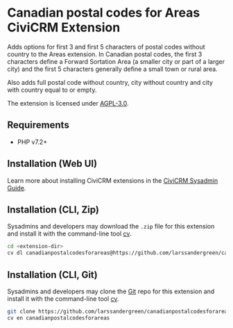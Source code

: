 # Canadian postal codes for Areas CiviCRM Extension

Adds options for first 3 and first 5 characters of postal codes without country to the Areas extension. In Canadian postal codes, the first 3 characters define a Forward Sortation Area (a smaller city or part of a larger city) and the first 5 characters generally define a small town or rural area.

Also adds full postal code without country, city without country and city with country equal to or empty.

The extension is licensed under [AGPL-3.0](LICENSE.txt).

## Requirements

* PHP v7.2+

## Installation (Web UI)

Learn more about installing CiviCRM extensions in the [CiviCRM Sysadmin Guide](https://docs.civicrm.org/sysadmin/en/latest/customize/extensions/).

## Installation (CLI, Zip)

Sysadmins and developers may download the `.zip` file for this extension and
install it with the command-line tool [cv](https://github.com/civicrm/cv).

```bash
cd <extension-dir>
cv dl canadianpostalcodesforareas@https://github.com/larssandergreen/canadianpostalcodesforareas/archive/master.zip
```

## Installation (CLI, Git)

Sysadmins and developers may clone the [Git](https://en.wikipedia.org/wiki/Git) repo for this extension and
install it with the command-line tool [cv](https://github.com/civicrm/cv).

```bash
git clone https://github.com/larssandergreen/canadianpostalcodesforareas.git
cv en canadianpostalcodesforareas
```
